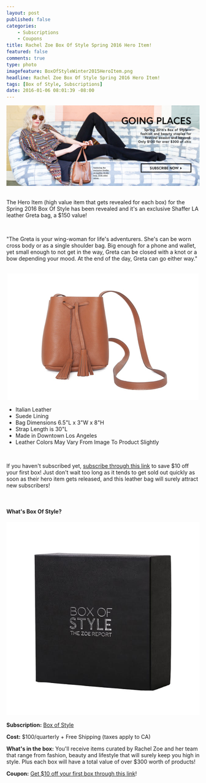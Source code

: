 ```yaml
---
layout: post
published: false
categories: 
    - Subscriptions
    - Coupons
title: Rachel Zoe Box Of Style Spring 2016 Hero Item!
featured: false
comments: true
type: photo
imagefeature: BoxOfStyleWinter2015HeroItem.png
headline: Rachel Zoe Box Of Style Spring 2016 Hero Item!
tags: [Box of Style, Subscriptions]
date: 2016-01-06 08:01:39 -08:00
---
```


<center><a href="http://fbuy.me/cJCZ1" target="_blank">
<img src="/images/BoxOfStyleSpring2016HeroItem.png" border="0" style="border:none;max-width:100%;" alt="Box Of Style Spring 2016 Hero Item!" />
</a></center>

<br>

<p>The Hero Item (high value item that gets revealed for each box) for the Spring 2016 Box Of Style has been revealed and it's an exclusive Shaffer LA leather Greta bag, a $150 value!</p>

<br>

<p>"The Greta is your wing-woman for life's adventurers.  She's can be worn cross body or as a single shoulder bag.  Big enough for a phone and wallet, yet small enough to not get in the way, Greta can be closed with a knot or a bow depending your mood.  At the end of the day, Greta can go either way."</p>  

<br>

<center><a href="http://fbuy.me/cJCZ1" target="_blank">
<img src="/images/BoxOfStyleSpring2016HeroItem2.jpg" border="0" style="border:none;max-width:100%;" alt="Shaffer LA The Greta Bag" />
</a></center>

<ul>
<li>Italian Leather</li>
<li>Suede Lining</li>
<li>Bag Dimensions 6.5"L x 3"W x 8"H</li>
<li>Strap Length is 30"L</li>
<li>Made in Downtown Los Angeles</li>
<li>Leather Colors May Vary From Image To Product Slightly</li>
</ul>

<br>

<p>If you haven't subscribed yet, <a href="http://fbuy.me/cJCZ1" target="_blank">subscribe through this link</a> to save $10 off your first box! Just don't wait too long as it tends to get sold out quickly as soon as their hero item gets released, and this leather bag will surely attract new subscribers!</p>

<br>

<H4>What's Box Of Style?</H4>

<center><a href="http://fbuy.me/cJCZ1" target="_blank">
<img src="/images/box-of-style.jpg" border="0" style="border:none;max-width:100%;" alt="Rachel Zoe Box of Style" />
</a></center>
<p><b>Subscription:</b> <a href="http://fbuy.me/cJCZ1" target="_blank">Box of Style</a></p>
<p><b>Cost:</b> $100/quarterly + Free Shipping (taxes apply to CA)</p>
<p><b>What's in the box:</b> You'll receive items curated by Rachel Zoe and her team that range from fashion, beauty and lifestyle that will surely keep you high in style. Plus each box will have a total value of over $300 worth of products!</p>
<p><b>Coupon:</b> <a href="http://fbuy.me/cJCZ1" target="_blank">Get $10 off your first box through this link</a>!</p>
<br>
